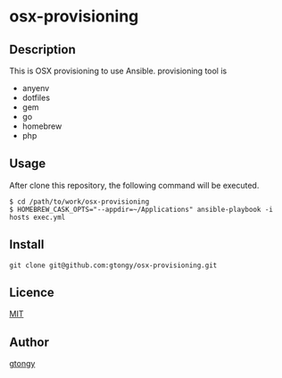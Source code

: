 osx-provisioning
====

## Description

This is OSX provisioning to use Ansible.
provisioning tool is

 - anyenv
 - dotfiles
 - gem
 - go
 - homebrew
 - php

## Usage

After clone this repository, the following command will be executed.

```
$ cd /path/to/work/osx-provisioning
$ HOMEBREW_CASK_OPTS="--appdir=~/Applications" ansible-playbook -i hosts exec.yml
```

## Install

`git clone git@github.com:gtongy/osx-provisioning.git`

## Licence

[MIT](https://github.com/gtongy/osx-provisioning/blob/master/LICENSE)

## Author

[gtongy](https://github.com/gtongy)
